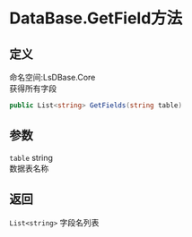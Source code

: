 # DataBase.GetField方法
## 定义
命名空间:LsDBase.Core    
获得所有字段   
```C#
public List<string> GetFields(string table)
```
## 参数
`table`  string    
数据表名称   
## 返回
`List<string>`
字段名列表
